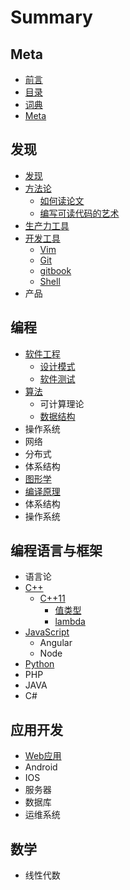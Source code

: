 # Summary

## Meta

* [前言](README.md)
* [目录](SUMMARY.md)
* [词典](GLOSSARY.md)
* [Meta](Meta/meta.md)

## 发现

* [发现](explore/fa-xian.md)
* [方法论](explore/fang-fa-lun.md)
  * [如何读论文](explore/fang-fa-lun/ru-he-du-lun-wen.md)
  * [编写可读代码的艺术](explore/fang-fa-lun/bian-xie-ke-du-dai-ma-de-yi-zhu.md)
* [生产力工具](explore/sheng-chan-li-gong-ju.md)
* [开发工具](explore/kai-fa-gong-ju.md)
  * [Vim](explore/kai-fa-gong-ju/vim.md)
  * [Git](explore/kai-fa-gong-ju/git.md)
  * [gitbook](explore/kai-fa-gong-ju/gitbook.md)
  * [Shell](explore/kai-fa-gong-ju/shell.md)
* 产品

## 编程

* [软件工程](bian-cheng/ruan-jian-gong-cheng.md)
  * [设计模式](bian-cheng/ruan-jian-gong-cheng/she-ji-mo-shi.md)
  * [软件测试](bian-cheng/ruan-jian-gong-cheng/ruan-jian-ce-shi.md)
* [算法](bian-cheng/suan-fa.md)
  * 可计算理论
  * [数据结构](bian-cheng/shu-ju-jie-gou.md)
* 操作系统
* 网络
* 分布式
* 体系结构
* [图形学](bian-cheng/tu-xing-xue.md)
* [编译原理](bian-cheng/bian-yi-yuan-li.md)
* 体系结构
* 操作系统

## 编程语言与框架

* 语言论
* [C++](Lang/c++.md)
  * [C++11](Lang/c++/c++11.md)
    * [值类型](Lang/c++/c++11/zhi-lei-xing.md)
    * [lambda](Lang/c++/c++11/lambda.md)
* [JavaScript](Lang/javascript.md)
  * Angular
  * Node
* [Python](Lang/python.md)
* PHP
* JAVA
* C\#

## 应用开发

* [Web应用](ying-yong-kai-fa/webying-yong.md)
* Android
* IOS
* 服务器
* 数据库
* 运维系统

## 数学

* 线性代数

